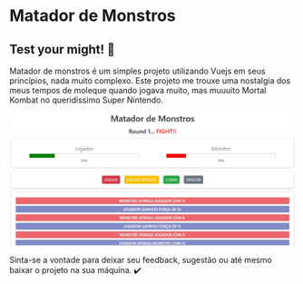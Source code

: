 # Matador de Monstros
## Test your might! :muscle:

<p>Matador de monstros é um simples projeto utilizando Vuejs em seus princípios, nada muito complexo. Este projeto me trouxe uma nostalgia dos meus tempos de moleque quando jogava muito, mas muuuito Mortal Kombat no queridíssimo Super Nintendo.</p>

<img src="https://github.com/renatoobrito/vue_projeto-01-monstro/blob/master/matador_de_monstros.jpg">

Sinta-se a vontade para deixar seu feedback, sugestão ou até mesmo baixar o projeto na sua máquina. ✔️
